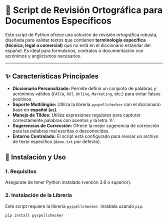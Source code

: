 # 📝 Script de Revisión Ortográfica para Documentos Específicos

Este script de Python ofrece una solución de revisión ortográfica robusta, diseñada para validar textos que contienen **terminología específica (técnica, legal o comercial)** que no está en el diccionario estándar del español. Es ideal para formularios, contratos o documentación con acrónimos y anglicismos necesarios.

---

## ✨ Características Principales

* **Diccionario Personalizado:** Permite definir un conjunto de palabras y acrónimos válidos (`FATCA`, `RUT`, `Online`, `Marketing`, etc.) para evitar falsos positivos.
* **Soporte Multilingüe:** Utiliza la librería `pyspellchecker` con el diccionario base en **español (`es`)**.
* **Manejo de Tildes:** Utiliza expresiones regulares para capturar correctamente palabras con acentos y la letra 'ñ'.
* **Sugerencias de Corrección:** Ofrece la mejor sugerencia de corrección para las palabras mal escritas o desconocidas.
* **Entorno Controlado:** El script está configurado para revisar un archivo de texto específico (`demo.txt` por defecto).

## 🚀 Instalación y Uso

### 1. Requisitos

Asegúrate de tener Python instalado (versión 3.6 o superior).

### 2. Instalación de la Librería

Este script requiere la librería `pyspellchecker`. Instálala usando `pip`:

```bash
pip install pyspellchecker